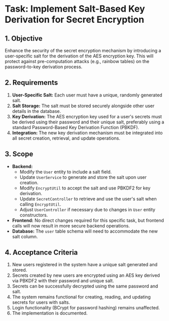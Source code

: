 # Task: Implement Salt-Based Key Derivation for Secret Encryption

## 1. Objective

Enhance the security of the secret encryption mechanism by introducing a user-specific salt for the derivation of the AES encryption key. This will protect against pre-computation attacks (e.g., rainbow tables) on the password-to-key derivation process.

## 2. Requirements

1.  **User-Specific Salt:** Each user must have a unique, randomly generated salt.
2.  **Salt Storage:** The salt must be stored securely alongside other user details in the database.
3.  **Key Derivation:** The AES encryption key used for a user's secrets must be derived using their password and their unique salt, preferably using a standard Password-Based Key Derivation Function (PBKDF).
4.  **Integration:** The new key derivation mechanism must be integrated into all secret creation, retrieval, and update operations.

## 3. Scope

- **Backend:**
  - Modify the `User` entity to include a salt field.
  - Update `UserService` to generate and store the salt upon user creation.
  - Modify `EncryptUtil` to accept the salt and use PBKDF2 for key derivation.
  - Update `SecretController` to retrieve and use the user's salt when calling `EncryptUtil`.
  - Adjust `UserController` if necessary due to changes in `User` entity constructors.
- **Frontend:** No direct changes required for this specific task, but frontend calls will now result in more secure backend operations.
- **Database:** The `user` table schema will need to accommodate the new salt column.

## 4. Acceptance Criteria

1.  New users registered in the system have a unique salt generated and stored.
2.  Secrets created by new users are encrypted using an AES key derived via PBKDF2 with their password and unique salt.
3.  Secrets can be successfully decrypted using the same password and salt.
4.  The system remains functional for creating, reading, and updating secrets for users with salts.
5.  Login functionality (BCrypt for password hashing) remains unaffected.
6.  The implementation is documented.
